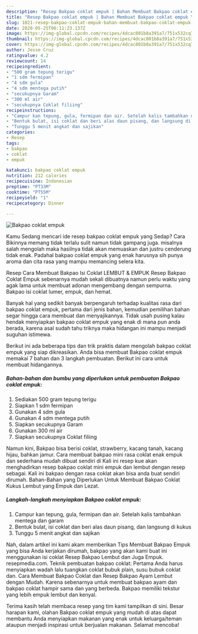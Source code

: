 ```yaml
---
description: "Resep Bakpao coklat empuk | Bahan Membuat Bakpao coklat empuk Yang Sedap"
title: "Resep Bakpao coklat empuk | Bahan Membuat Bakpao coklat empuk Yang Sedap"
slug: 1021-resep-bakpao-coklat-empuk-bahan-membuat-bakpao-coklat-empuk-yang-sedap
date: 2020-05-25T06:11:23.137Z
image: https://img-global.cpcdn.com/recipes/4dcac801b8a391a7/751x532cq70/bakpao-coklat-empuk-foto-resep-utama.jpg
thumbnail: https://img-global.cpcdn.com/recipes/4dcac801b8a391a7/751x532cq70/bakpao-coklat-empuk-foto-resep-utama.jpg
cover: https://img-global.cpcdn.com/recipes/4dcac801b8a391a7/751x532cq70/bakpao-coklat-empuk-foto-resep-utama.jpg
author: Jesse Cruz
ratingvalue: 4.2
reviewcount: 14
recipeingredient:
- "500 gram tepung terigu"
- "1 sdm fermipan"
- "4 sdm gula"
- "4 sdm mentega putih"
- "secukupnya Garam"
- "300 ml air"
- "secukupnya Coklat filiing"
recipeinstructions:
- "Campur kan tepung, gula, fermipan dan air. Setelah kalis tambahkan mentega dan garam"
- "Bentuk bulat, isi coklat dan beri alas daun pisang, dan langsung di kukus"
- "Tunggu 5 menit angkat dan sajikan"
categories:
- Resep
tags:
- bakpao
- coklat
- empuk

katakunci: bakpao coklat empuk 
nutrition: 212 calories
recipecuisine: Indonesian
preptime: "PT33M"
cooktime: "PT55M"
recipeyield: "1"
recipecategory: Dinner

---
```



![Bakpao coklat empuk](https://img-global.cpcdn.com/recipes/4dcac801b8a391a7/751x532cq70/bakpao-coklat-empuk-foto-resep-utama.jpg)

Kamu Sedang mencari ide resep bakpao coklat empuk yang Sedap? Cara Bikinnya memang tidak terlalu sulit namun tidak gampang juga. misalnya salah mengolah maka hasilnya tidak akan memuaskan dan justru cenderung tidak enak. Padahal bakpao coklat empuk yang enak harusnya sih punya aroma dan cita rasa yang mampu memancing selera kita.

Resep Cara Membuat Bakpao Isi Coklat LEMBUT &amp; EMPUK Resep Bakpao Coklat Empuk sebenarnya mudah sekali dibuatnya namun perlu waktu yang agak lama untuk membuat adonan mengembang dengan sempurna. Bakpao isi coklat lumer, empuk, dan hemat.

Banyak hal yang sedikit banyak berpengaruh terhadap kualitas rasa dari bakpao coklat empuk, pertama dari jenis bahan, kemudian pemilihan bahan segar hingga cara membuat dan menyajikannya. Tidak usah pusing kalau hendak menyiapkan bakpao coklat empuk yang enak di mana pun anda berada, karena asal sudah tahu triknya maka hidangan ini mampu menjadi suguhan istimewa.


Berikut ini ada beberapa tips dan trik praktis dalam mengolah bakpao coklat empuk yang siap dikreasikan. Anda bisa membuat Bakpao coklat empuk memakai 7 bahan dan 3 langkah pembuatan. Berikut ini cara untuk membuat hidangannya.

<!--inarticleads1-->

##### Bahan-bahan dan bumbu yang diperlukan untuk pembuatan Bakpao coklat empuk:

1. Sediakan 500 gram tepung terigu
1. Siapkan 1 sdm fermipan
1. Gunakan 4 sdm gula
1. Gunakan 4 sdm mentega putih
1. Siapkan secukupnya Garam
1. Gunakan 300 ml air
1. Siapkan secukupnya Coklat filiing


Namun kini, Bakpao bisa berisi coklat, strawberry, kacang tanah, kacang hijau, bahkan jamur. Cara membuat bakpao mini rasa coklat enak empuk dan sederhana mudah dibuat sendiri di Kali ini resep kue akan menghadirkan resep bakpao coklat mini empuk dan lembut dengan resep sebagai. Kali ini bakpao dengan rasa coklat akan bisa anda buat sendiri dirumah. Bahan-Bahan yang Diperlukan Untuk Membuat Bakpao Coklat Kukus Lembut yang Empuk dan Lezat. 

<!--inarticleads2-->

##### Langkah-langkah menyiapkan Bakpao coklat empuk:

1. Campur kan tepung, gula, fermipan dan air. Setelah kalis tambahkan mentega dan garam
1. Bentuk bulat, isi coklat dan beri alas daun pisang, dan langsung di kukus
1. Tunggu 5 menit angkat dan sajikan


Nah, dalam artikel ini kami akam memberikan Tips Membuat Bakpao Empuk yang bisa Anda kerjakan dirumah, bakpao yang akan kami buat ini menggunakan isi coklat Resep Bakpao Lembut dan Juga Empuk. resepmedia.com. Teknik pembuatan bakpao coklat: Pertama Anda harus menyiapkan wadah lalu tuangkan coklat bubuk plain, susu bubuk coklat dan. Cara Membuat Bakpao Coklat dan Resep Bakpao Ayam Lembut dengan Mudah. Karena sebenarnya untuk membuat bakpao ayam dan bakpao coklat hampir sama dan yang berbeda. Bakpao memiliki tekstur yang lebih empuk lembut dan kenyal. 

Terima kasih telah membaca resep yang tim kami tampilkan di sini. Besar harapan kami, olahan Bakpao coklat empuk yang mudah di atas dapat membantu Anda menyiapkan makanan yang enak untuk keluarga/teman ataupun menjadi inspirasi untuk berjualan makanan. Selamat mencoba!
